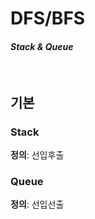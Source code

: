 
# DFS/BFS

#### *Stack & Queue*
<br>

## 기본 
### Stack<br>
__정의__: 선입후출


### Queue<br>
__정의__: 선입선출<br>
